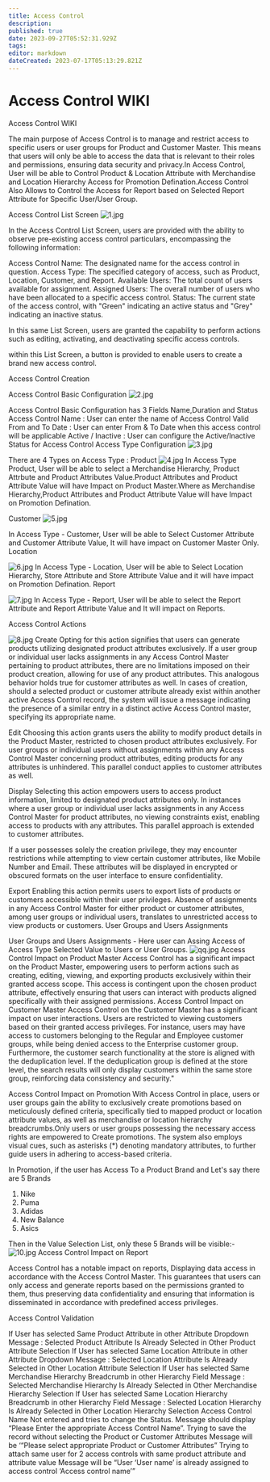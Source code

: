 ```yaml
---
title: Access Control
description: 
published: true
date: 2023-09-27T05:52:31.929Z
tags: 
editor: markdown
dateCreated: 2023-07-17T05:13:29.821Z
---
```


# Access Control WIKI
Access Control WIKI

The main purpose of  Access Control is to manage and restrict access to specific users or user groups for Product and Customer Master. This means that users will only be able to access the data that is relevant to their roles and permissions, ensuring data security and privacy.In Access Control, User will be able to Control Product & Location Attribute with Merchandise and Location Hierarchy Access for Promotion Defination.Access Control Also Allows to Control the Access for Report based on Selected Report Attribute for Specific User/User Group.

Access Control List Screen
![1.jpg](/1.jpg)


In the Access Control List Screen, users are provided with the ability to observe pre-existing access control particulars, encompassing the following information:

Access Control Name: The designated name for the access control in question.
Access Type: The specified category of access, such as Product, Location, Customer, and Report.
Available Users: The total count of users available for assignment.
Assigned Users: The overall number of users who have been allocated to a specific access control.
Status: The current state of the access control, with "Green" indicating an active status and "Grey" indicating an inactive status.

In this same List Screen, users are granted the capability to perform actions such as editing, activating, and deactivating specific access controls.

within this List Screen, a button is provided to enable users to create a brand new access control.

Access Control Creation 

Access Control Basic Configuration 
![2.jpg](/2.jpg)

Access Control Basic Configuration has 3 Fields Name,Duration and Status 
Access Control Name : User can enter the name of Access Control
Valid From and To Date : User can enter From & To Date when this access control will be applicable
Active / Inactive : User can configure the Active/Inactive Status for Access Control
Access Type Configuration
![3.jpg](/3.jpg)


There are 4 Types on Access Type : 
Product 
![4.jpg](/4.jpg)
In Access Type Product, User will be able to select a Merchandise Hierarchy, Product Attrbute and Product Attributes Value.Product Attributes and Product Attribute Value will have Impact on Product Master.Where as Merchandise Hierarchy,Product Attributes and Product Attribute Value will have Impact on Promotion Defination.

Customer 
![5.jpg](/5.jpg)

In Access Type - Customer, User will be able to Select Customer Attribute and Customer Attribute Value, It will have impact on Customer Master Only.
Location 

![6.jpg](/6.jpg)
In Access Type - Location, User will be able to Select Location Hierarchy, Store Attribute and Store Attribute Value and it will have impact on Promotion Defination.
Report

![7.jpg](/7.jpg)
In Access Type - Report, User will be able to select the Report Attribute and Report Attribute Value and It will impact on Reports.

Access Control Actions

![8.jpg](/8.jpg)
Create 
Opting for this action signifies that users can generate products utilizing designated product attributes exclusively. If a user group or individual user lacks assignments in any Access Control Master pertaining to product attributes, there are no limitations imposed on their product creation, allowing for use of any product attributes. This analogous behavior holds true for customer attributes as well. In cases of creation, should a selected product or customer attribute already exist within another active Access Control record, the system will issue a message indicating the presence of a similar entry in a distinct active Access Control master, specifying its appropriate name.

Edit 
Choosing this action grants users the ability to modify product details in the Product Master, restricted to chosen product attributes exclusively. For user groups or individual users without assignments within any Access Control Master concerning product attributes, editing products for any attributes is unhindered. This parallel conduct applies to customer attributes as well.

Display
Selecting this action empowers users to access product information, limited to designated product attributes only. In instances where a user group or individual user lacks assignments in any Access Control Master for product attributes, no viewing constraints exist, enabling access to products with any attributes. This parallel approach is extended to customer attributes.

If a user possesses solely the creation privilege, they may encounter restrictions while attempting to view certain customer attributes, like Mobile Number and Email. These attributes will be displayed in encrypted or obscured formats on the user interface to ensure confidentiality.

Export
Enabling this action permits users to export lists of products or customers accessible within their user privileges. Absence of assignments in any Access Control Master for either product or customer attributes, among user groups or individual users, translates to unrestricted access to view products or customers.
User Groups and Users Assignments


User Groups and Users Assignments - Here user can Assing Access of Access Type Selected Value to Users or User Groups. 
![qq.jpg](/qq.jpg)
Access Control Impact on Product Master
Access Control has a significant impact on the Product Master, empowering users to perform actions such as creating, editing, viewing, and exporting products exclusively within their granted access scope.
 This access is contingent upon the chosen product attribute, effectively ensuring that users can interact with products aligned specifically with their assigned permissions.
Access Control Impact on Customer Master
Access Control on the Customer Master has a significant impact on user interactions. Users are restricted to viewing customers based on their granted access privileges. 
For instance, users may have access to customers belonging to the Regular and Employee customer groups, while being denied access to the Enterprise customer group. Furthermore, 
the customer search functionality at the store is aligned with the deduplication level.
If the deduplication group is defined at the store level, the search results will only display customers within the same store group, reinforcing data consistency and security."

Access Control Impact on Promotion 
With Access Control in place, users or user groups gain the ability to exclusively create promotions based on meticulously defined criteria, specifically tied to mapped product or location attribute values, as well as merchandise or location hierarchy breadcrumbs.Only users or user groups possessing the necessary access rights are empowered to Create promotions. The system also employs visual cues, such as asterisks (*) denoting mandatory attributes, to further guide users in adhering to access-based criteria.


In Promotion, if the user has Access To a Product Brand and Let's say there are 5 Brands 
1. Nike
2. Puma 
3. Adidas 
4. New Balance 
5. Asics

Then in the Value Selection List, only these 5 Brands will be visible:- 
![10.jpg](/10.jpg)
Access Control Impact on Report

Access Control has a notable impact on reports, Displaying data access in accordance with the Access Control Master. This guarantees that users can only access and generate reports based on the permissions granted to them,
thus preserving data confidentiality and ensuring that information is disseminated in accordance with predefined access privileges.

Access Control Validation 


If User has selected Same Product Attribute in other Attribute Dropdown
Message : Selected Product Attribute Is Already Selected in Other Product Attribute Selection
If User has selected Same Location Attribute in other Attribute Dropdown
Message : Selected Location Attribute Is Already Selected in Other Location Attribute Selection
If User has selected Same Merchandise Hierarchy Breadcrumb in other Hierarchy Field
Message : Selected Merchandise Hierarchy Is Already Selected in Other Merchandise Hierarchy Selection
If User has selected Same Location Hierarchy Breadcrumb in other Hierarchy Field
Message : Selected Location Hierarchy Is Already Selected in Other Location Hierarchy Selection
Access Control Name Not entered and tries to change the Status.
Message should display “Please Enter the appropriate Access Control Name”.
Trying to save the record without selecting the Product or Customer Attributes
Message will be ‘“Please select appropriate Product or Customer Attributes”
Trying to attach same user for 2 access controls with same product attribute and attribute value
Message will be “User ‘User name’ is already assigned to access control ‘Access control name’”


